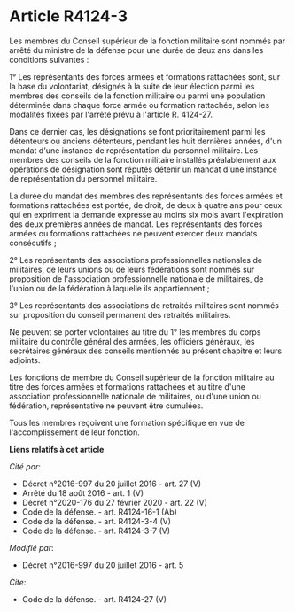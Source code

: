 # Article R4124-3

Les membres du Conseil supérieur de la fonction militaire sont nommés par arrêté du ministre de la défense pour une durée de
deux ans dans les conditions suivantes : 

1° Les représentants des forces armées et formations rattachées sont, sur la base du volontariat, désignés à la suite de leur
élection parmi les membres des conseils de la fonction militaire ou parmi une population déterminée dans chaque force armée
ou formation rattachée, selon les modalités fixées par l'arrêté prévu à l'article R. 4124-27. 

Dans ce dernier cas, les désignations se font prioritairement parmi les détenteurs ou anciens détenteurs, pendant les huit
dernières années, d'un mandat d'une instance de représentation du personnel militaire. Les membres des conseils de la
fonction militaire installés préalablement aux opérations de désignation sont réputés détenir un mandat d'une instance de
représentation du personnel militaire. 

La durée du mandat des membres des représentants des forces armées et formations rattachées est portée, de droit, de deux à
quatre ans pour ceux qui en expriment la demande expresse au moins six mois avant l'expiration des deux premières années de
mandat. Les représentants des forces armées ou formations rattachées ne peuvent exercer deux mandats consécutifs ; 

2° Les représentants des associations professionnelles nationales de militaires, de leurs unions ou de leurs fédérations sont
nommés sur proposition de l'association professionnelle nationale de militaires, de l'union ou de la fédération à laquelle
ils appartiennent ; 

3° Les représentants des associations de retraités militaires sont nommés sur proposition du conseil permanent des retraités
militaires. 

Ne peuvent se porter volontaires au titre du 1° les membres du corps militaire du contrôle général des armées, les officiers
généraux, les secrétaires généraux des conseils mentionnés au présent chapitre et leurs adjoints. 

Les fonctions de membre du Conseil supérieur de la fonction militaire au titre des forces armées et formations rattachées et
au titre d'une association professionnelle nationale de militaires, ou d'une union ou fédération, représentative ne peuvent
être cumulées. 

Tous les membres reçoivent une formation spécifique en vue de l'accomplissement de leur fonction.

**Liens relatifs à cet article**

_Cité par_:

  - Décret n°2016-997 du 20 juillet 2016 - art. 27 (V)
  - Arrêté du 18 août 2016 - art. 1 (V)
  - Décret n°2020-176 du 27 février 2020 - art. 22 (V)
  - Code de la défense. - art. R4124-16-1 (Ab)
  - Code de la défense. - art. R4124-3-4 (V)
  - Code de la défense. - art. R4124-3-7 (V)

_Modifié par_:

  - Décret n°2016-997 du 20 juillet 2016 - art. 5

_Cite_:

  - Code de la défense. - art. R4124-27 (V)
